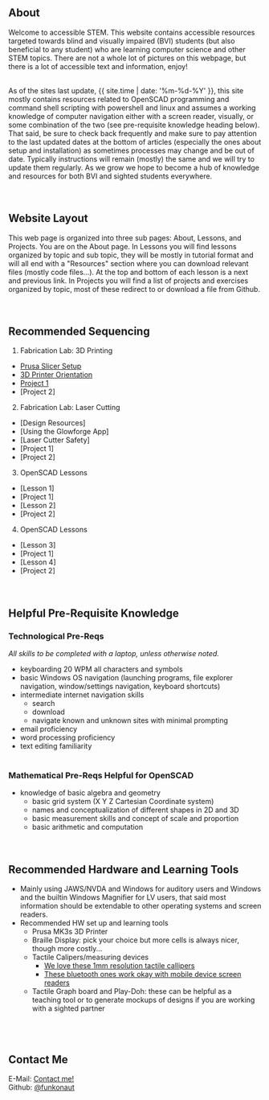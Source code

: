 <br>

## About
Welcome to accessible STEM. This website contains accessible resources targeted towards blind and visually impaired (BVI) students (but also beneficial to any student) who are learning computer science and other STEM topics. There are not a whole lot of pictures on this webpage, but there is a lot of accessible text and information, enjoy!
<br><br>

As of the sites last update, {{ site.time | date: '%m-%d-%Y' }}, this site mostly contains resources related to OpenSCAD programming and command shell scripting with powershell and linux and assumes a working knowledge of computer navigation either with a screen reader, visually, or some combination of the two (see pre-requisite knowledge heading below). That said, be sure to check back frequently and make sure to pay attention to the last updated dates at the bottom of articles (especially the ones about setup and installation) as sometimes processes may change and be out of date. Typically instructions will remain (mostly) the same and we will try to update them regularly. As we grow we hope to become a hub of knowledge and resources for both BVI and sighted students everywhere. 
<br><br><br>

## Website Layout
This web page is organized into three sub pages: About, Lessons, and Projects. You are on the About page. In Lessons you will find lessons organized by topic and sub topic, they will be mostly in tutorial format and will all end with a "Resources" section where you can download relevant files (mostly code files...). At the top and bottom of each lesson is a next and previous link. In Projects you will find a list of projects and exercises organized by topic, most of these redirect to or download a file from Github. 
<br><br><br>

## Recommended Sequencing
1. Fabrication Lab: 3D Printing
 - [Prusa Slicer Setup](https://www.accessiblestem.org/fabrication%20lab/prusaslicer-gui.html)
 - [3D Printer Orientation](https://www.accessiblestem.org/fabrication%20lab/prusa-mini.html)
 - [Project 1](https://raw.githubusercontent.com/funkonaut/openSCAD_lessons/main/Projects/project-1-your-first-print.md)
 - [Project 2]
2. Fabrication Lab: Laser Cutting
 - [Design Resources]
 - [Using the Glowforge App]
 - [Laser Cutter Safety]
 - [Project 1]
 - [Project 2]
3. OpenSCAD Lessons
 - [Lesson 1]
 - [Project 1]
 - [Lesson 2]
 - [Project 2]
4. OpenSCAD Lessons
 - [Lesson 3]
 - [Project 1]
 - [Lesson 4]
 - [Project 2]
<br><br><br>

## Helpful Pre-Requisite Knowledge
### Technological Pre-Reqs
*All skills to be completed with a laptop, unless otherwise noted.*
- keyboarding 20 WPM all characters and symbols
- basic Windows OS navigation (launching programs, file explorer navigation, window/settings navigation, keyboard shortcuts)
- intermediate internet navigation skills
  - search
  - download
  - navigate known and unknown sites with minimal prompting
- email proficiency 
- word processing proficiency 
- text editing familiarity 
<br><br>

### Mathematical Pre-Reqs Helpful for OpenSCAD
- knowledge of basic algebra and geometry
  - basic grid system (X Y Z Cartesian Coordinate system)
  - names and conceptualization of different shapes in 2D and 3D
  - basic measurement skills and concept of scale and proportion
  - basic arithmetic and computation
<br><br><br>

## Recommended Hardware and Learning Tools
- Mainly using JAWS/NVDA and Windows for auditory users and Windows and the builtin Windows Magnifier for LV users, that said most information should be extendable to other operating systems and screen readers.
- Recommended HW set up and learning tools 
  - Prusa MK3s 3D Printer 
  - Braille Display: pick your choice but more cells is always nicer, though more costly...
  - Tactile Calipers/measuring devices
    - [We love these 1mm resolution tactile callipers](https://tactilevisiongraphics.com/product/metric-braille-caliper/)
    - [These bluetooth ones work okay with mobile device screen readers](https://www.amazon.com/iGaging-Electronic-Absolute-Bluetooth-Connectivity/dp/B0716B8Q99/ref=sr_1_1?keywords=bluetooth%2Bcaliper&qid=1638566825&sr=8-1&th=1)
  - Tactile Graph board and Play-Doh: these can be helpful as a teaching tool or to  generate mockups of designs if you are working with a sighted partner   
<br><br><br>

## Contact Me
E-Mail: [Contact me!](mailto:correllc@tsbvi.edu)
<br>
Github: [@funkonaut](https://www.github.com/funkonaut)